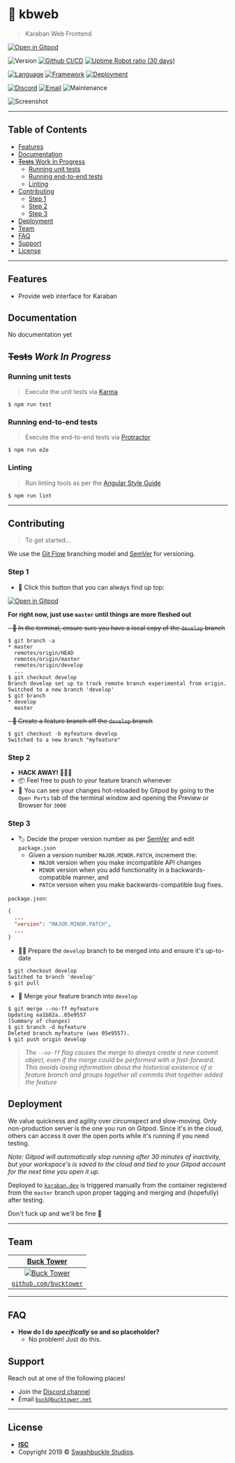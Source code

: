 <!-- omit in toc -->
# 🐪 kbweb

> Karaban Web Frontend

[![Open in Gitpod](https://gitpod.io/button/open-in-gitpod.svg)](https://gitpod.io/#https://github.com/swshbkl/kbweb)

![Version](https://img.shields.io/github/v/tag/swshbkl/kbweb)
[![Github CI/CD](https://img.shields.io/github/workflow/status/actions/toolkit/Main%20workflow/master.svg)](https://github.com)
[![Uptime Robot ratio (30 days)](https://img.shields.io/uptimerobot/ratio/m783902454-fad9d43f2b0313fbae94de8a.svg)](https://status.indie.casa)

[![Language](https://img.shields.io/badge/language-typescript-2B4F7E.svg?longCache=true)](https://www.typescriptlang.org/docs/handbook/typescript-in-5-minutes.html/)
[![Framework](https://img.shields.io/badge/framework-react-67DBF9.svg?longCache=true)](https://reactjs.org/docs/getting-started.html)
[![Deployment](https://img.shields.io/badge/deployment-firebase-FECA41.svg?longCache=true)](https://firebase.google.com/docs/hosting)

[![Discord](https://img.shields.io/discord/649868467893305346)](https://indiecasa.slack.com/app_redirect?channel=icweb)
[![Email](https://img.shields.io/badge/email-buck-blue.svg?longCache=true)](mailto:buck@bucktower.net)
![Maintenance](https://img.shields.io/maintenance/yes/2019.svg?style=flat-square)

![Screenshot](https://i.imgur.com/WSahR2w.jpg)

---

<!-- omit in toc -->
## Table of Contents

- [Features](#features)
- [Documentation](#documentation)
- [~~Tests~~ Work In Progress](#tests-work-in-progress)
  - [Running unit tests](#running-unit-tests)
  - [Running end-to-end tests](#running-end-to-end-tests)
  - [Linting](#linting)
- [Contributing](#contributing)
  - [Step 1](#step-1)
  - [Step 2](#step-2)
  - [Step 3](#step-3)
- [Deployment](#deployment)
- [Team](#team)
- [FAQ](#faq)
- [Support](#support)
- [License](#license)

---

## Features

- Provide web interface for Karaban

## Documentation

No documentation yet

## ~~Tests~~ *Work In Progress*

### Running unit tests

> Execute the unit tests via [Karma](https://karma-runner.github.io)

```shell
$ npm run test
```

### Running end-to-end tests

> Execute the end-to-end tests via [Protractor](http://www.protractortest.org/)

```shell
$ npm run e2e
```

### Linting

> Run linting tools as per the [Angular Style Guide](https://angular.io/guide/styleguide)

```shell
$ npm run lint
```

---

## Contributing

> To get started...

We use the [Git Flow](https://nvie.com/posts/a-successful-git-branching-model/) branching model and [SemVer](https://semver.org/) for versioning.

### Step 1

- 👯 Click this button that you can always find up top:

[![Open in Gitpod](https://gitpod.io/button/open-in-gitpod.svg)](https://gitpod.io/#https://github.com/swshbkl/kbweb)

**For right now, just use `master` until things are more fleshed out**

~~- 🔎 In the terminal, ensure sure you have a local copy of the `develop` branch~~

```shell
$ git branch -a
* master
  remotes/origin/HEAD
  remotes/origin/master
  remotes/origin/develop
  ...
$ git checkout develop
Branch develop set up to track remote branch experimental from origin.
Switched to a new branch 'develop'
$ git branch
* develop
  master
```

~~- 🌱 Create a feature branch off the `develop` branch~~

```shell
$ git checkout -b myfeature develop
Switched to a new branch "myfeature"
```

### Step 2

- **HACK AWAY!** 🔨🔨🔨
- 📦 Feel free to push to your feature branch whenever
- 👀 You can see your changes hot-reloaded by Gitpod by going to the `Open Ports` tab of the terminal window and opening the Preview or Browser for `3000`

### Step 3

- 🏷 Decide the proper version number as per [SemVer](https://semver.org/) and edit `package.json`
    - Given a version number `MAJOR.MINOR.PATCH`, increment the:
        - `MAJOR` version when you make incompatible API changes
        - `MINOR` version when you add functionality in a backwards-compatible manner, and
        - `PATCH` version when you make backwards-compatible bug fixes.

`package.json`:

```json
{
  ...
  "version": "MAJOR.MINOR.PATCH",
  ...
}
```

-  👨‍🍳 Prepare the `develop` branch to be merged into and ensure it's up-to-date

```shell
$ git checkout develop
Switched to branch 'develop'
$ git pull
```

- 🔀 Merge your feature branch into `develop`

```shell
$ git merge --no-ff myfeature
Updating ea1b82a..05e9557
(Summary of changes)
$ git branch -d myfeature
Deleted branch myfeature (was 05e9557).
$ git push origin develop
```

> *The `--no-ff` flag causes the merge to always create a new commit object, even if the merge could be performed with a fast-forward. This avoids losing information about the historical existence of a feature branch and groups together all commits that together added the feature*

## Deployment

We value quickness and agility over circumspect and slow-moving. Only non-production server is the one you run on Gitpod. Since it's in the cloud, others can access it over the open ports while it's running if you need testing.

*Note: Gitpod will automatically stop running after 30 minutes of inactivity, but your workspace's is saved to the cloud and tied to your Gitpod account for the next time you open it up.*

Deployed to [`karaban.dev`](https://karaban.dev) is triggered manually from the container registered from the `master` branch upon proper tagging and merging and (hopefully) after testing.

Don't fuck up and we'll be fine 🤗

---

## Team

| [**Buck Tower**](https://bucktower.net) |
| :---: |
| [![Buck Tower](https://avatars1.githubusercontent.com/u/1170938?v=3&s=200)](https://bucktower.net)|
| [`github.com/bucktower`](https://github.com/bucktower) |

---

## FAQ

- **How do I do *specifically* so and so placeholder?**
  - No problem! Just do this.

## Support

Reach out at one of the following places!

- Join the [Discord channel](https://discordapp.com/channels/649868467893305346/649868575049252865)
- Email [`buck@bucktower.net`](mailto:buck@bucktower.net)

---

## License

- **[ISC](https://opensource.org/licenses/ISC)**
- Copyright 2019 © [Swashbuckle Studios](https://swashbuckle.dev).
